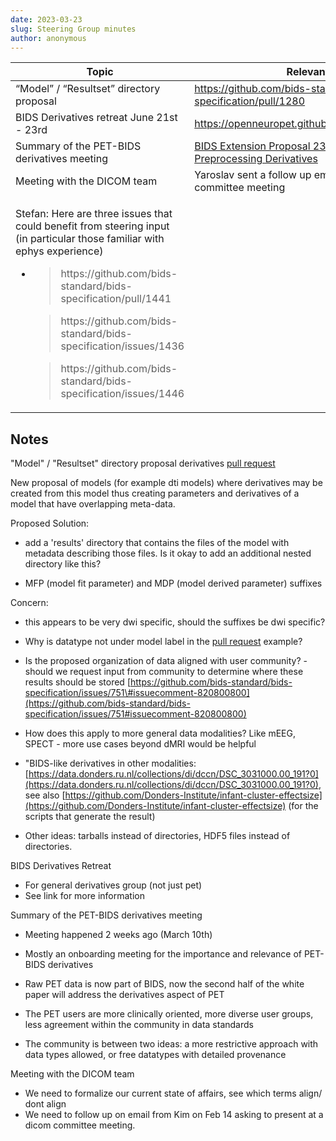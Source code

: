 ```yaml
---
date: 2023-03-23
slug: Steering Group minutes
author: anonymous
---
```


<!-- more -->

<table>
 <thead>
  <tr class="header">
   <th>
    <strong>
     Topic
    </strong>
   </th>
   <th>
    <strong>
     Relevant Links
    </strong>
   </th>
  </tr>
 </thead>
 <tbody>
  <tr class="odd">
   <td>
    “Model” / “Resultset” directory proposal
   </td>
   <td>
    <a href="https://github.com/bids-standard/bids-specification/pull/1280">
     <span class="underline">
      https://github.com/bids-standard/bids-specification/pull/1280
     </span>
    </a>
   </td>
  </tr>
  <tr class="even">
   <td>
    BIDS Derivatives retreat June 21st - 23rd
   </td>
   <td>
    <a href="https://openneuropet.github.io/bidsderivativemeeting/">
     <span class="underline">
      https://openneuropet.github.io/bidsderivativemeeting/
     </span>
    </a>
   </td>
  </tr>
  <tr class="odd">
   <td>
    Summary of the PET-BIDS derivatives meeting
   </td>
   <td>
    <a href="https://docs.google.com/document/d/1yzsd1J9GT-aA0DWhdlgNr5LCu6_gvbjLyfvYq2FuxlY/edit#heading=h.mqkmyp254xh6">
     <span class="underline">
      BIDS Extension Proposal 23 (BEP023): PET Preprocessing Derivatives
     </span>
    </a>
   </td>
  </tr>
  <tr class="even">
   <td>
    Meeting with the DICOM team
   </td>
   <td>
    Yaroslav sent a follow up email offering to join DICOM committee meeting
   </td>
  </tr>
  <tr class="odd">
   <td>
    <p>
     Stefan: Here are three issues that could benefit from steering input (in particular those familiar with ephys experience)
    </p>
    <ul>
     <li>
      <blockquote>
       <p>
        https://github.com/bids-standard/bids-specification/pull/1441
       </p>
      </blockquote>
      <blockquote>
       <p>
        https://github.com/bids-standard/bids-specification/issues/1436
       </p>
      </blockquote>
      <blockquote>
       <p>
        https://github.com/bids-standard/bids-specification/issues/1446
       </p>
      </blockquote>
     </li>
    </ul>
   </td>
   <td>
   </td>
  </tr>
 </tbody>
</table>

## Notes

"Model" / "Resultset" directory proposal derivatives [pull
request](https://github.com/bids-standard/bids-specification/pull/1280)

New proposal of models (for example dti models) where derivatives may be
created from this model thus creating parameters and derivatives of a
model that have overlapping meta-data.

Proposed Solution:

-   add a 'results' directory that contains the files of the model with
  metadata describing those files. Is it okay to add an additional
  nested directory like this?

-   MFP (model fit parameter) and MDP (model derived parameter) suffixes

Concern:

-   this appears to be very dwi specific, should the suffixes be dwi specific?

-   Why is datatype not under model label in the [pull request](https://github.com/bids-standard/bids-specification/pull/1280) example?

-   Is the proposed organization of data aligned with user community? -
    should we request input from community to determine where these
    results should be stored
    [https://github.com/bids-standard/bids-specification/issues/751\#issuecomment-820800800](https://github.com/bids-standard/bids-specification/issues/751#issuecomment-820800800)

-   How does this apply to more general data modalities? Like mEEG, SPECT - more use cases beyond dMRI would be helpful

-   "BIDS-like derivatives in other modalities:
    [https://data.donders.ru.nl/collections/di/dccn/DSC_3031000.00_191?0](https://data.donders.ru.nl/collections/di/dccn/DSC_3031000.00_191?0), see also
    [https://github.com/Donders-Institute/infant-cluster-effectsize](https://github.com/Donders-Institute/infant-cluster-effectsize)
    (for the scripts that generate the result)

-   Other ideas: tarballs instead of directories, HDF5 files instead of directories.

BIDS Derivatives Retreat

-   For general derivatives group (not just pet)
-   See link for more information

Summary of the PET-BIDS derivatives meeting

-   Meeting happened 2 weeks ago (March 10th)

-   Mostly an onboarding meeting for the importance and relevance of PET-BIDS derivatives

-   Raw PET data is now part of BIDS, now the second half of the white paper will address
    the derivatives aspect of PET

-   The PET users are more clinically oriented, more diverse user groups,
    less agreement within the community in data standards

-   The community is between two ideas: a more restrictive approach
    with data types allowed, or free datatypes with detailed provenance

Meeting with the DICOM team

-   We need to formalize our current state of affairs, see which terms align/ dont align
-   We need to follow up on email from Kim on Feb 14 asking to present at a dicom committee meeting.
